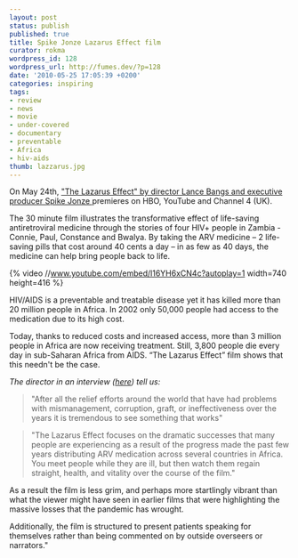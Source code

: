 ```yaml
---
layout: post
status: publish
published: true
title: Spike Jonze Lazarus Effect film
curator: rokma
wordpress_id: 128
wordpress_url: http://fumes.dev/?p=128
date: '2010-05-25 17:05:39 +0200'
categories: inspiring
tags:
- review
- news
- movie
- under-covered
- documentary
- preventable
- Africa
- hiv-aids
thumb: lazzarus.jpg
---
```

On May 24th, <a traget="_blank" title="see The Lazarus Effect movie on youtube" href="https://www.youtube.com/embed/l16YH6xCN4c?rel=0?autoplay=1">"The Lazarus Effect" by director Lance Bangs and executive producer Spike Jonze </a> premieres on HBO, YouTube and Channel 4 (UK).

The 30 minute film illustrates the transformative effect of life-saving antiretroviral medicine through the stories of four HIV+ people in Zambia - Connie, Paul, Constance and Bwalya. By taking the ARV medicine &ndash; 2 life-saving pills that cost around 40 cents a day &ndash; in as few as 40 days, the medicine can help bring people back to life.

{% video //www.youtube.com/embed/l16YH6xCN4c?autoplay=1 width=740 height=416 %}

HIV/AIDS is a preventable and treatable disease yet it has killed more than 20 million people in Africa. In 2002 only 50,000 people had access to the medication  due to its high cost.  

Today, thanks to reduced costs and increased access, more than 3 million people in Africa are now receiving treatment. Still, 3,800 people die every day in sub-Saharan Africa from AIDS. &ldquo;The Lazarus Effect&rdquo; film shows that this needn't be the case.

_The director in an interview (<a href="http://www.hbo.com/documentaries/the-lazarus-effect/interview/lance-bangs.html" target="_blank">here</a>) tell us:_ 

<blockquote>"After all the relief efforts around the world that have had problems with mismanagement, corruption, graft, or ineffectiveness over the years it is tremendous to see something that works" </blockquote>

<blockquote>"The Lazarus Effect focuses on the dramatic successes that many people are experiencing as a result of the progress made the past few years distributing ARV medication across several countries in Africa. You meet people while they are ill, but then watch them regain straight, health, and vitality over the course of the film." </blockquote>

As a result the film is less grim, and perhaps more startlingly vibrant than what the viewer might have seen in earlier films that were highlighting the massive losses that the pandemic has wrought. 

Additionally, the film is structured to present patients speaking for themselves rather than being commented on by outside overseers or narrators." 

